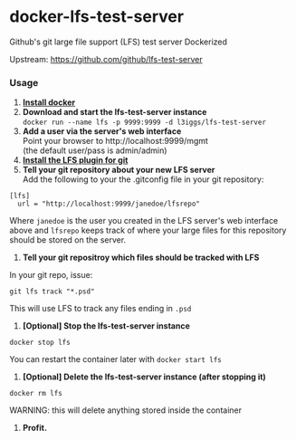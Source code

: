 # docker-lfs-test-server
Github's git large file support (LFS) test server Dockerized  

Upstream: https://github.com/github/lfs-test-server

### Usage

1. [**Install docker**](https://docs.docker.com/installation/)
1. **Download and start the lfs-test-server instance**  
`docker run --name lfs -p 9999:9999 -d l3iggs/lfs-test-server`
1. **Add a user via the server's web interface**  
Point your browser to http://localhost:9999/mgmt  
(the default user/pass is admin/admin)  
1. [**Install the LFS plugin for git**](https://git-lfs.github.com/)
1. **Tell your git repository about your new LFS server**  
Add the following to your the .gitconfig file in your git repository:

  ```
[lfs]
    url = "http://localhost:9999/janedoe/lfsrepo"
```
Where `janedoe` is the user you created in the LFS server's web interface above and `lfsrepo` keeps track of where your large files for this repository should be stored on the server.
1. **Tell your git repositroy which files should be tracked with LFS**

  In your git repo, issue:
  ```
  git lfs track "*.psd"
  ```
This will use LFS to track any files ending in `.psd`
1. **[Optional] Stop the lfs-test-server instance**  

  ```
docker stop lfs
```
You can restart the container later with `docker start lfs`
1. **[Optional] Delete the lfs-test-server instance (after stopping it)**  

  ```
docker rm lfs
```
WARNING: this will delete anything stored inside the container
1. **Profit.**
